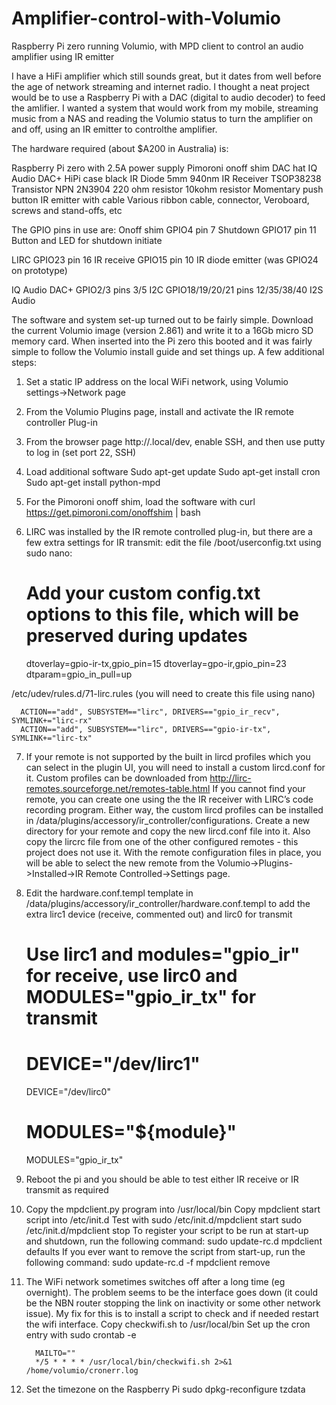 # Amplifier-control-with-Volumio
Raspberry Pi zero running Volumio, with MPD client to control an audio amplifier using IR emitter

I have a HiFi amplifier which still sounds great, but it dates from well before the age of network streaming and internet radio. I thought a neat project would be to use a Raspberry Pi with a DAC (digital to audio decoder) to feed the amlifier. I wanted a system that would work from my mobile, streaming music from a NAS and reading the Volumio status to  turn the amplifier on and off, using an IR emitter to controlthe amplifier.

The hardware required (about $A200 in Australia) is:
  
  Raspberry Pi zero with 2.5A power supply
  Pimoroni onoff shim
  DAC hat 	IQ Audio DAC+
  HiPi case black
  IR Diode 	5mm 940nm
  IR Receiver	TSOP38238
  Transistor	NPN 2N3904
  220 ohm resistor
  10kohm resistor
  Momentary push button
  IR emitter with cable
  Various ribbon cable, connector, Veroboard, screws and stand-offs, etc
  
The GPIO pins in use are:
Onoff shim
  GPIO4		pin 7		Shutdown
  GPIO17	pin 11	Button and LED for shutdown initiate

LIRC
  GPIO23	pin 16	IR receive
  GPIO15	pin 10	IR diode emitter (was GPIO24 on prototype)

IQ Audio DAC+
  GPIO2/3	pins 3/5	I2C
  GPIO18/19/20/21	pins 12/35/38/40	I2S Audio

The software and system set-up turned out to be fairly simple. Download the current Volumio image (version 2.861) and write it to a 16Gb micro SD memory card. When inserted into the Pi zero this booted and it was fairly simple to follow the Volumio install guide and set things up. A few additional steps:
1. Set a static IP address on the local WiFi network, using Volumio settings->Network page
2. From the Volumio Plugins page, install and activate the IR remote controller Plug-in
3. From the browser page http://<volumio-name>.local/dev, enable SSH, and then use putty to log in (set port 22, SSH)
4. Load additional software
    Sudo apt-get update
    Sudo apt-get install cron
    Sudo apt-get install python-mpd
5. For the Pimoroni onoff shim, load the software with curl https://get.pimoroni.com/onoffshim | bash
6. LIRC was installed by the IR remote controlled plug-in, but there are a few extra settings for IR transmit:
    edit the file /boot/userconfig.txt using sudo nano:

      # Add your custom config.txt options to this file, which will be preserved during updates
      dtoverlay=gpio-ir-tx,gpio_pin=15
      dtoverlay=gpo-ir,gpio_pin=23
      dtparam=gpio_in_pull=up
  
  /etc/udev/rules.d/71-lirc.rules (you will need to create this file using nano)

      ACTION=="add", SUBSYSTEM=="lirc", DRIVERS=="gpio_ir_recv", SYMLINK+="lirc-rx"
      ACTION=="add", SUBSYSTEM=="lirc", DRIVERS=="gpio-ir-tx", SYMLINK+="lirc-tx"
      
7. If your remote is not supported by the built in lircd profiles which you can select in the plugin UI, you will need to install a custom lircd.conf     for it. Custom profiles can be downloaded from http://lirc-remotes.sourceforge.net/remotes-table.html If you cannot find your remote, you can create  one using the the IR receiver with LIRC’s code recording program.
Either way, the custom lircd profiles can be installed in /data/plugins/accessory/ir_controller/configurations. Create a new directory for your   remote and copy the new lircd.conf file into it. Also copy the lircrc file from one of the other configured remotes - this project does not use it.
With the remote configuration files in place, you will be able to select the new remote from the Volumio->Plugins->Installed->IR Remote Controlled->Settings page.

8. Edit the hardware.conf.templ template in /data/plugins/accessory/ir_controller/hardware.conf.templ to add the extra lirc1 device (receive, commented out) and lirc0 for transmit
    # Use lirc1 and modules="gpio_ir" for receive, use lirc0 and MODULES="gpio_ir_tx" for transmit
    # DEVICE="/dev/lirc1"
    DEVICE="/dev/lirc0"
    # MODULES="${module}"
    MODULES="gpio_ir_tx"

9. Reboot the pi and you should be able to test either IR receive or IR transmit as required

10. Copy the mpdclient.py program into /usr/local/bin
    Copy mpdclient start script into /etc/init.d
    Test with 
     	sudo /etc/init.d/mpdclient start
    	sudo /etc/init.d/mpdclient stop
    To register your script to be run at start-up and shutdown, run the following command:
      sudo update-rc.d mpdclient defaults 
    If you ever want to remove the script from start-up, run the following command:
      sudo update-rc.d -f  mpdclient  remove 

11. The WiFi network sometimes switches off after a long time (eg overnight). The problem seems to be the interface goes down (it could be the NBN router stopping the link on inactivity or some other network issue). My fix for this is to install a script to check and if needed restart the wifi interface.
    Copy checkwifi.sh to /usr/local/bin
    Set up the cron entry with
        sudo crontab -e
        
          MAILTO=""
          */5 * * * * /usr/local/bin/checkwifi.sh 2>&1 /home/volumio/cronerr.log
      
12. Set the timezone on the Raspberry Pi
        sudo dpkg-reconfigure tzdata
